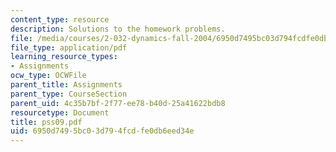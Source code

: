 ```yaml
---
content_type: resource
description: Solutions to the homework problems.
file: /media/courses/2-032-dynamics-fall-2004/6950d7495bc03d794fcdfe0db6eed34e_pss09.pdf
file_type: application/pdf
learning_resource_types:
- Assignments
ocw_type: OCWFile
parent_title: Assignments
parent_type: CourseSection
parent_uid: 4c35b7bf-2f77-ee78-b40d-25a41622bdb8
resourcetype: Document
title: pss09.pdf
uid: 6950d749-5bc0-3d79-4fcd-fe0db6eed34e
---
```

